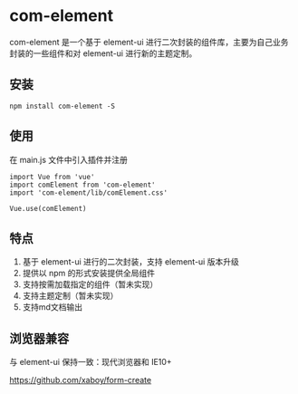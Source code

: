 # com-element

com-element 是一个基于 element-ui 进行二次封装的组件库，主要为自己业务封装的一些组件和对 element-ui 进行新的主题定制。


## 安装

```
npm install com-element -S
```

## 使用

在 main.js 文件中引入插件并注册

```
import Vue from 'vue'
import comElement from 'com-element'
import 'com-element/lib/comElement.css'

Vue.use(comElement)
```

## 特点

1. 基于 element-ui 进行的二次封装，支持 element-ui 版本升级
2. 提供以 npm 的形式安装提供全局组件
3. 支持按需加载指定的组件（暂未实现）
4. 支持主题定制（暂未实现）
5. 支持md文档输出

## 浏览器兼容

与 element-ui 保持一致：现代浏览器和 IE10+


https://github.com/xaboy/form-create
